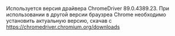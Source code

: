 Используется версия драйвера ChromeDriver 89.0.4389.23.
При использовании в другой версии браузреа Chrome необходимо установить 
актуальную версию, скачав с https://chromedriver.chromium.org/downloads
